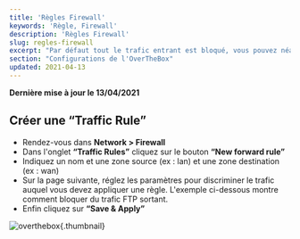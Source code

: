 ```yaml
---
title: 'Règles Firewall'
keywords: 'Règle, Firewall'
description: 'Règles Firewall'
slug: regles-firewall
excerpt: "Par défaut tout le trafic entrant est bloqué, vous pouvez néanmoins activer des redirections de ports. Vous pouvez aussi bloquer des flux de votre LAN vers le WAN, c'est le propos de ce guide."
section: "Configurations de l'OverTheBox"
updated: 2021-04-13
---
```


**Dernière mise à jour le 13/04/2021**

## Créer une “Traffic Rule”

- Rendez-vous dans **Network > Firewall**
- Dans l'onglet **“Traffic Rules”** cliquez sur le bouton **“New forward rule”**
- Indiquez un nom et une zone source (ex : lan) et une zone destination (ex : wan)
- Sur la page suivante, réglez les paramètres pour discriminer le trafic auquel vous devez appliquer une règle. L'exemple ci-dessous montre comment bloquer du trafic FTP sortant.
- Enfin cliquez sur **“Save & Apply”**


![overthebox](images/4424.png){.thumbnail}
